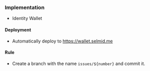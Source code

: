 ### Implementation

- Identity Wallet

#### Deployment

- Automatically deploy to https://wallet.selmid.me

#### Rule

- Create a branch with the name `issues/${number}` and commit it.
